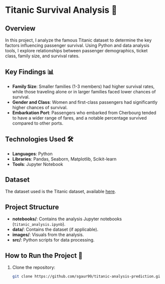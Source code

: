 # Titanic Survival Analysis 🚢

## Overview
In this project, I analyze the famous Titanic dataset to determine the key factors influencing passenger survival. Using Python and data analysis tools, I explore relationships between passenger demographics, ticket class, family size, and survival rates.

## Key Findings 📊
- **Family Size**: Smaller families (1-3 members) had higher survival rates, while those traveling alone or in larger families faced lower chances of survival.
- **Gender and Class**: Women and first-class passengers had significantly higher chances of survival.
- **Embarkation Port**: Passengers who embarked from Cherbourg tended to have a wider range of fares, and a notable percentage survived compared to other ports.

## Technologies Used 🛠️
- **Languages**: Python
- **Libraries**: Pandas, Seaborn, Matplotlib, Scikit-learn
- **Tools**: Jupyter Notebook

## Dataset
The dataset used is the Titanic dataset, available [here](https://www.kaggle.com/c/titanic/data).

## Project Structure
- **notebooks/**: Contains the analysis Jupyter notebooks (`titanic_analysis.ipynb`).
- **data/**: Contains the dataset (if applicable).
- **images/**: Visuals from the analysis.
- **src/**: Python scripts for data processing.

## How to Run the Project 🚀
1. Clone the repository:
   ```bash
   git clone https://github.com/sgaur99/titanic-analysis-prediction.git
